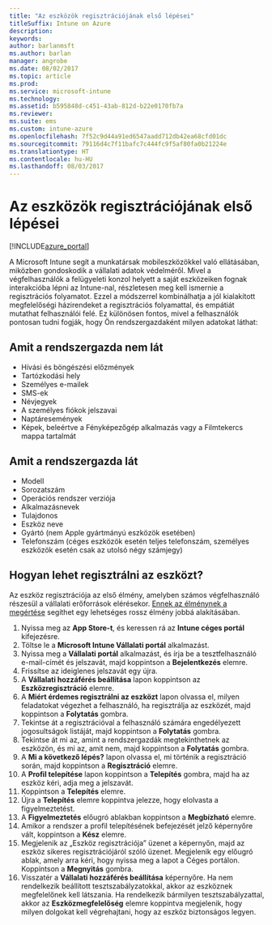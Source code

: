 ```yaml
---
title: "Az eszközök regisztrációjának első lépései"
titleSuffix: Intune on Azure
description: 
keywords: 
author: barlanmsft
ms.author: barlan
manager: angrobe
ms.date: 08/02/2017
ms.topic: article
ms.prod: 
ms.service: microsoft-intune
ms.technology: 
ms.assetid: b595848d-c451-43ab-812d-b22e0170fb7a
ms.reviewer: 
ms.suite: ems
ms.custom: intune-azure
ms.openlocfilehash: 7f52c9d44a91ed6547aadd712db42ea68cfd01dc
ms.sourcegitcommit: 79116d4c7f11bafc7c444fc9f5af80fa0b21224e
ms.translationtype: HT
ms.contentlocale: hu-HU
ms.lasthandoff: 08/03/2017
---
```

# <a name="getting-started-enrolling-devices"></a>Az eszközök regisztrációjának első lépései

[!INCLUDE[azure_portal](./includes/azure_portal.md)]

A Microsoft Intune segít a munkatársak mobileszközökkel való ellátásában, miközben gondoskodik a vállalati adatok védelméről. Mivel a végfelhasználók a felügyeleti konzol helyett a saját eszközeiken fognak interakcióba lépni az Intune-nal, részletesen meg kell ismernie a regisztrációs folyamatot. Ezzel a módszerrel kombinálhatja a jól kialakított megfelelőségi házirendeket a regisztrációs folyamattal, és empátiát mutathat felhasználói felé. Ez különösen fontos, mivel a felhasználók pontosan tudni fogják, hogy Ön rendszergazdaként milyen adatokat láthat:

## <a name="what-it-cannot-see"></a>Amit a rendszergazda nem lát
* Hívási és böngészési előzmények
* Tartózkodási hely
* Személyes e-mailek
* SMS-ek
* Névjegyek
* A személyes fiókok jelszavai
* Naptáresemények
* Képek, beleértve a Fényképezőgép alkalmazás vagy a Filmtekercs mappa tartalmát

## <a name="what-it-can-see"></a>Amit a rendszergazda lát
* Modell
* Sorozatszám
* Operációs rendszer verziója
* Alkalmazásnevek
* Tulajdonos
* Eszköz neve
* Gyártó (nem Apple gyártmányú eszközök esetében)
* Telefonszám (céges eszközök esetén teljes telefonszám, személyes eszközök esetén csak az utolsó négy számjegy)

## <a name="how-do-i-enroll-a-device"></a>Hogyan lehet regisztrálni az eszközt?

Az eszköz regisztrációja az első élmény, amelyben számos végfelhasználó részesül a vállalati erőforrások elérésekor. [Ennek az élménynek a megértése](end-user-educate.md) segíthet egy lehetséges rossz élmény jobbá alakításában.

1. Nyissa meg az **App Store-t**, és keressen rá az **Intune céges portál** kifejezésre.
2. Töltse le a **Microsoft Intune Vállalati portál** alkalmazást.
3. Nyissa meg a **Vállalati portál** alkalmazást, és írja be a tesztfelhasználó e-mail-címét és jelszavát, majd koppintson a **Bejelentkezés** elemre.
4. Frissítse az ideiglenes jelszavát egy újra.
5. A **Vállalati hozzáférés beállítása** lapon koppintson az **Eszközregisztráció** elemre.
6. A **Miért érdemes regisztrálni az eszközt** lapon olvassa el, milyen feladatokat végezhet a felhasználó, ha regisztrálja az eszközét, majd koppintson a **Folytatás** gombra.
7. Tekintse át a regisztrációval a felhasználó számára engedélyezett jogosultságok listáját, majd koppintson a **Folytatás** gombra.
8. Tekintse át mi az, amint a rendszergazdák megtekinthetnek az eszközön, és mi az, amit nem, majd koppintson a **Folytatás** gombra.
9. A **Mi a következő lépés?** lapon olvassa el, mi történik a regisztráció során, majd koppintson a **Regisztráció** elemre.
10. A **Profil telepítése** lapon koppintson a **Telepítés** gombra, majd ha az eszköz kéri, adja meg a jelszavát.
11. Koppintson a **Telepítés** elemre.
12. Újra a **Telepítés** elemre koppintva jelezze, hogy elolvasta a figyelmeztetést.
13. A **Figyelmeztetés** előugró ablakban koppintson a **Megbízható** elemre.
14. Amikor a rendszer a profil telepítésének befejezését jelző képernyőre vált, koppintson a **Kész** elemre.
15. Megjelenik az „Eszköz regisztrációja” üzenet a képernyőn, majd az eszköz sikeres regisztrációjáról szóló üzenet. Megjelenik egy előugró ablak, amely arra kéri, hogy nyissa meg a lapot a Céges portálon. Koppintson a **Megnyitás** gombra.
16. Visszatér a **Vállalati hozzáférés beállítása** képernyőre. Ha nem rendelkezik beállított tesztszabályzatokkal, akkor az eszköznek megfelelőnek kell látszania. Ha rendelkezik bármilyen tesztszabályzattal, akkor az **Eszközmegfelelőség** elemre koppintva megjelenik, hogy milyen dolgokat kell végrehajtani, hogy az eszköz biztonságos legyen.
